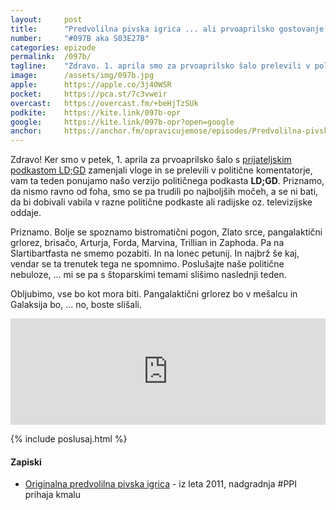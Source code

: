 ```yaml
---
layout: 	post
title:  	"Predvolilna pivska igrica ... ali prvoaprilsko gostovanje v podkastu LD;GD"
number: 	"#097B aka S03E27B"
categories:	epizode
permalink:	/097b/
tagline: 	"Zdravo. 1. aprila smo za prvoaprilsko šalo prelevili v politične komentatorje iz podkasta LD;GD, kako nam je šlo, preverite v epizodi."
image:		/assets/img/097b.jpg
apple:		https://apple.co/3j40WSR
pocket:		https://pca.st/7c3vweir
overcast:	https://overcast.fm/+beHjTzSUk
podkite:	https://kite.link/097b-opr
google:		https://kite.link/097b-opr?open=google
anchor:		https://anchor.fm/opravicujemose/episodes/Predvolilna-pivska-igrica-----ali-prvoaprilsko-gostovanje-v-podkastu-LDGD-e1gluh0
---
```


Zdravo! Ker smo v petek, 1. aprila za prvoaprilsko šalo s [prijateljskim podkastom LD;GD](https://metinalista.si/category/ldgd/) zamenjali vloge in se prelevili v politične komentatorje, vam ta teden ponujamo našo verzijo političnega podkasta **LD;GD**. Priznamo, da nismo ravno od foha, smo se pa trudili po najboljših močeh, a se ni bati, da bi dobivali vabila v razne politične podkaste ali radijske oz. televizijske oddaje. 

Priznamo. Bolje se spoznamo bistromatični pogon, Zlato srce, pangalaktični grlorez, brisačo, Arturja, Forda, Marvina, Trillian in Zaphoda. Pa na Slartibartfasta ne smemo pozabiti. In na lonec petunij. In najbrž še kaj, vendar se ta trenutek tega ne spomnimo. Poslušajte naše politične nebuloze, ... mi se pa s štoparskimi temami slišimo naslednji teden. 

Obljubimo, vse bo kot mora biti. Pangalaktični grlorez bo v mešalcu in Galaksija bo, ... no, boste slišali. 

<iframe src="https://www.listennotes.com/podcasts/opravičujemo-se-za/predvolilna-pivska-igrica-ZjWpgBK9hsw/embed/" height="170px" width="100%" style="width: 1px; min-width: 100%;" loading="lazy" frameborder="0" scrolling="no"></iframe>

{% include poslusaj.html %}

<!--break-->

#### Zapiski

- [Originalna predvolilna pivska igrica](http://www.zvpl.com/42/clanki/predvolilna-pivska-igrica-za-se-zabavnejsi-ogled-soocenj/) - iz leta 2011, nadgradnja #PPI prihaja kmalu